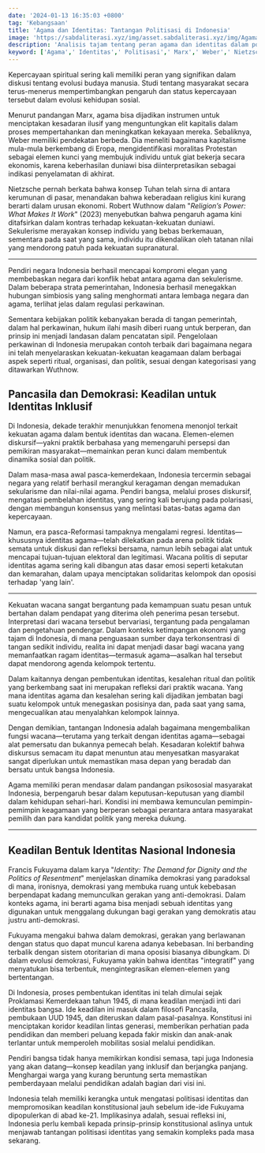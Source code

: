 ```yaml
---
date: '2024-01-13 16:35:03 +0800'
tag: 'Kebangsaan'
title: 'Agama dan Identitas: Tantangan Politisasi di Indonesia'
image: 'https://sabdaliterasi.xyz/img/asset.sabdaliterasi.xyz/img/Agama-dan-politik-identitas.webp'
description: 'Analisis tajam tentang peran agama dan identitas dalam politik Indonesia, menyentuh realitas kontemporer dan tantangan politisasi identitas.'
keyword: ['Agama',' Identitas',' Politisasi',' Marx',' Weber',' Nietzsche',' Indonesia',' Realitas Kontemporer',' Analisis',' Tantangan']
---
```

<p>Kepercayaan spiritual sering kali memiliki peran yang signifikan dalam diskusi tentang evolusi budaya manusia. Studi tentang masyarakat secara terus-menerus mempertimbangkan pengaruh dan status kepercayaan tersebut dalam evolusi kehidupan sosial.</p><p>Menurut pandangan Marx, agama bisa dijadikan instrumen untuk menciptakan kesadaran ilusif yang menguntungkan elit kapitalis dalam proses mempertahankan dan meningkatkan kekayaan mereka. Sebaliknya, Weber memiliki pendekatan berbeda. Dia meneliti bagaimana kapitalisme mula-mula berkembang di Eropa, mengidentifikasi moralitas Protestan sebagai elemen kunci yang membujuk individu untuk giat bekerja secara ekonomis, karena keberhasilan duniawi bisa diinterpretasikan sebagai indikasi penyelamatan di akhirat.</p><p>Nietzsche pernah berkata bahwa konsep Tuhan telah sirna di antara kerumunan di pasar, menandakan bahwa keberadaan religius kini kurang berarti dalam urusan ekonomi. Robert Wuthnow dalam "<em>Religion’s Power: What Makes It Work</em>" (2023) menyebutkan bahwa pengaruh agama kini ditafsirkan dalam kontras terhadap kekuatan-kekuatan duniawi. Sekulerisme merayakan konsep individu yang bebas berkemauan, sementara pada saat yang sama, individu itu dikendalikan oleh tatanan nilai yang mendorong patuh pada kekuatan supranatural.</p><hr><p>Pendiri negara Indonesia berhasil mencapai kompromi elegan yang membebaskan negara dari konflik hebat antara agama dan sekulerisme. Dalam beberapa strata pemerintahan, Indonesia berhasil menegakkan hubungan simbiosis yang saling menghormati antara lembaga negara dan agama, terlihat jelas dalam regulasi perkawinan.</p><p>Sementara kebijakan politik kebanyakan berada di tangan pemerintah, dalam hal perkawinan, hukum ilahi masih diberi ruang untuk berperan, dan prinsip ini menjadi landasan dalam pencatatan sipil. Pengelolaan perkawinan di Indonesia merupakan contoh terbaik dari bagaimana negara ini telah menyelaraskan kekuatan-kekuatan keagamaan dalam berbagai aspek seperti ritual, organisasi, dan politik, sesuai dengan kategorisasi yang ditawarkan Wuthnow.</p><h2><strong>Pancasila dan Demokrasi: Keadilan untuk Identitas Inklusif</strong></h2><p>Di Indonesia, dekade terakhir menunjukkan fenomena menonjol terkait kekuatan agama dalam bentuk identitas dan wacana. Elemen-elemen diskursif—yakni praktik berbahasa yang memengaruhi persepsi dan pemikiran masyarakat—memainkan peran kunci dalam membentuk dinamika sosial dan politik.</p><p>Dalam masa-masa awal pasca-kemerdekaan, Indonesia tercermin sebagai negara yang relatif berhasil merangkul keragaman dengan memadukan sekularisme dan nilai-nilai agama. Pendiri bangsa, melalui proses diskursif, mengatasi pembelahan identitas, yang sering kali berujung pada polarisasi, dengan membangun konsensus yang melintasi batas-batas agama dan kepercayaan.</p><p>Namun, era pasca-Reformasi tampaknya mengalami regresi. Identitas—khususnya identitas agama—telah dilekatkan pada arena politik tidak semata untuk diskusi dan refleksi bersama, namun lebih sebagai alat untuk mencapai tujuan-tujuan elektoral dan legitimasi. Wacana politis di seputar identitas agama sering kali dibangun atas dasar emosi seperti ketakutan dan kemarahan, dalam upaya menciptakan solidaritas kelompok dan oposisi terhadap 'yang lain'.</p><hr><p>Kekuatan wacana sangat bergantung pada kemampuan suatu pesan untuk bertahan dalam pendapat yang diterima oleh penerima pesan tersebut. Interpretasi dari wacana tersebut bervariasi, tergantung pada pengalaman dan pengetahuan pendengar. Dalam konteks ketimpangan ekonomi yang tajam di Indonesia, di mana penguasaan sumber daya terkonsentrasi di tangan sedikit individu, realita ini dapat menjadi dasar bagi wacana yang memanfaatkan ragam identitas—termasuk agama—asalkan hal tersebut dapat mendorong agenda kelompok tertentu.</p><p>Dalam kaitannya dengan pembentukan identitas, kesalehan ritual dan politik yang berkembang saat ini merupakan refleksi dari praktik wacana. Yang mana identitas agama dan kesalehan sering kali dijadikan jembatan bagi suatu kelompok untuk menegaskan posisinya dan, pada saat yang sama, mengecualikan atau menyalahkan kelompok lainnya.</p><p>Dengan demikian, tantangan Indonesia adalah bagaimana mengembalikan fungsi wacana—terutama yang terkait dengan identitas agama—sebagai alat pemersatu dan bukannya pemecah belah. Kesadaran kolektif bahwa diskursus semacam itu dapat menuntun atau menyesatkan masyarakat sangat diperlukan untuk memastikan masa depan yang beradab dan bersatu untuk bangsa Indonesia.</p><p>Agama memiliki peran mendasar dalam pandangan psikososial masyarakat Indonesia, berpengaruh besar dalam keputusan-keputusan yang diambil dalam kehidupan sehari-hari. Kondisi ini membawa kemunculan pemimpin-pemimpin keagamaan yang berperan sebagai perantara antara masyarakat pemilih dan para kandidat politik yang mereka dukung.</p><hr><h2>Keadilan Bentuk Identitas Nasional Indonesia</h2><p>Francis Fukuyama dalam karya "<em>Identity: The Demand for Dignity and the Politics of Resentment</em>" menjelaskan dinamika demokrasi yang paradoksal di mana, ironisnya, demokrasi yang membuka ruang untuk kebebasan berpendapat kadang memunculkan gerakan yang anti-demokrasi. Dalam konteks agama, ini berarti agama bisa menjadi sebuah identitas yang digunakan untuk menggalang dukungan bagi gerakan yang demokratis atau justru anti-demokrasi.</p><p>Fukuyama mengakui bahwa dalam demokrasi, gerakan yang berlawanan dengan status quo dapat muncul karena adanya kebebasan. Ini berbanding terbalik dengan sistem otoritarian di mana oposisi biasanya dibungkam. Di dalam evolusi demokrasi, Fukuyama yakin bahwa identitas "integratif" yang menyatukan bisa terbentuk, mengintegrasikan elemen-elemen yang bertentangan.</p><p>Di Indonesia, proses pembentukan identitas ini telah dimulai sejak Proklamasi Kemerdekaan tahun 1945, di mana keadilan menjadi inti dari identitas bangsa. Ide keadilan ini masuk dalam filosofi Pancasila, pembukaan UUD 1945, dan diteruskan dalam pasal-pasalnya. Konstitusi ini menciptakan koridor keadilan lintas generasi, memberikan perhatian pada pendidikan dan memberi peluang kepada fakir miskin dan anak-anak terlantar untuk memperoleh mobilitas sosial melalui pendidikan.</p><p>Pendiri bangsa tidak hanya memikirkan kondisi semasa, tapi juga Indonesia yang akan datang—konsep keadilan yang inklusif dan berjangka panjang. Menghargai warga yang kurang beruntung serta memastikan pemberdayaan melalui pendidikan adalah bagian dari visi ini.</p><p>Indonesia telah memiliki kerangka untuk mengatasi politisasi identitas dan mempromosikan keadilan konstitusional jauh sebelum ide-ide Fukuyama dipopulerkan di abad ke-21. Implikasinya adalah, sesuai refleksi ini, Indonesia perlu kembali kepada prinsip-prinsip konstitusional aslinya untuk menjawab tantangan politisasi identitas yang semakin kompleks pada masa sekarang.</p>

